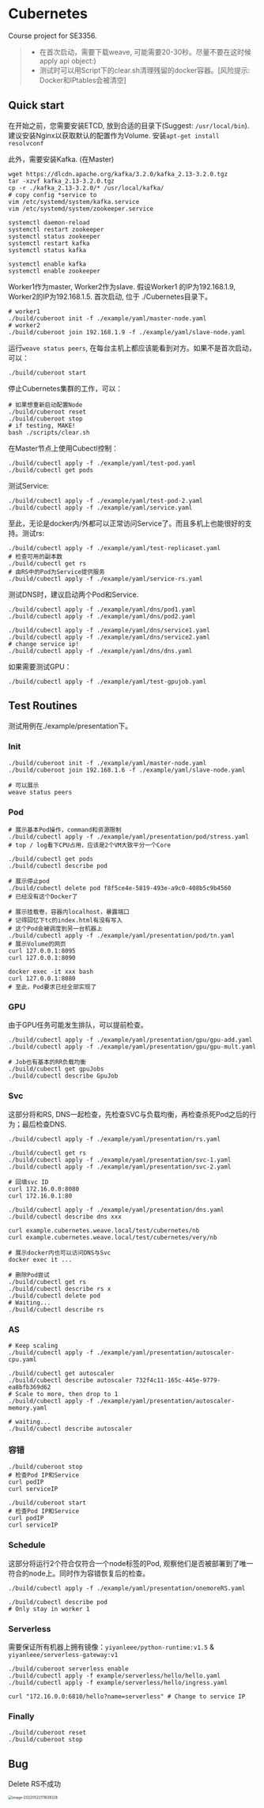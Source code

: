 # Cubernetes
Course project for SE3356.

> - 在首次启动，需要下载weave, 可能需要20-30秒。尽量不要在这时候apply api object:)
> - 测试时可以用Script下的clear.sh清理残留的docker容器。[风险提示: Docker和IPtables会被清空]

## Quick start

在开始之前，您需要安装ETCD, 放到合适的目录下(Suggest: `/usr/local/bin`). 建议安装Nginx以获取默认的配置作为Volume. 安装`apt-get install resolvconf`

此外，需要安装Kafka. (在Master)

```shell
wget https://dlcdn.apache.org/kafka/3.2.0/kafka_2.13-3.2.0.tgz
tar -xzvf kafka_2.13-3.2.0.tgz
cp -r ./kafka_2.13-3.2.0/* /usr/local/kafka/
# copy config *service to 
vim /etc/systemd/system/kafka.service
vim /etc/systemd/system/zookeeper.service

systemctl daemon-reload
systemctl restart zookeeper
systemctl status zookeeper
systemctl restart kafka
systemctl status kafka

systemctl enable kafka
systemctl enable zookeeper
```

Worker1作为master, Worker2作为slave. 假设Worker1 的IP为192.168.1.9, Worker2的IP为192.168.1.5. 首次启动, 位于 ./Cubernetes目录下。

```shell
# worker1
./build/cuberoot init -f ./example/yaml/master-node.yaml
# worker2
./build/cuberoot join 192.168.1.9 -f ./example/yaml/slave-node.yaml
```

运行`weave status peers`, 在每台主机上都应该能看到对方。如果不是首次启动，可以：

````shell
./build/cuberoot start
````

停止Cubernetes集群的工作，可以：

```shell
# 如果想重新启动配置Node
./build/cuberoot reset
./build/cuberoot stop
# if testing, MAKE!
bash ./scripts/clear.sh
```

在Master节点上使用Cubectl控制：
```shell
./build/cubectl apply -f ./example/yaml/test-pod.yaml 
./build/cubectl get pods
```

测试Service:

```shell
./build/cubectl apply -f ./example/yaml/test-pod-2.yaml 
./build/cubectl apply -f ./example/yaml/service.yaml 
```

至此，无论是docker内/外都可以正常访问Service了。而且多机上也能很好的支持。测试rs:

```shell
./build/cubectl apply -f ./example/yaml/test-replicaset.yaml
# 检查可用的副本数
./build/cubectl get rs
# 由RS中的Pod为Service提供服务
./build/cubectl apply -f ./example/yaml/service-rs.yaml
```

测试DNS时，建议启动两个Pod和Service.

```shell
./build/cubectl apply -f ./example/yaml/dns/pod1.yaml 
./build/cubectl apply -f ./example/yaml/dns/pod2.yaml 

./build/cubectl apply -f ./example/yaml/dns/service1.yaml 
./build/cubectl apply -f ./example/yaml/dns/service2.yaml 
# change service ip!
./build/cubectl apply -f ./example/yaml/dns/dns.yaml 
```

如果需要测试GPU：

```shell
./build/cubectl apply -f ./example/yaml/test-gpujob.yaml
```

## Test Routines

测试用例在./example/presentation下。

### Init

```shell
./build/cuberoot init -f ./example/yaml/master-node.yaml
./build/cuberoot join 192.168.1.6 -f ./example/yaml/slave-node.yaml

# 可以展示
weave status peers
```

### Pod

```shell
# 展示基本Pod操作，command和资源限制
./build/cubectl apply -f ./example/yaml/presentation/pod/stress.yaml
# top / log看下CPU占用，应该是2个VM大致平分一个Core

./build/cubectl get pods
./build/cubectl describe pod

# 展示停止pod
./build/cubectl delete pod f8f5ce4e-5819-493e-a9c0-408b5c9b4560
# 已经没有这个Docker了

# 展示挂载卷，容器内localhost，暴露端口
# 记得回忆下tc的index.html有没有写入
# 这个Pod会被调度到另一台机器上
./build/cubectl apply -f ./example/yaml/presentation/pod/tn.yaml
# 展示Volume的网页
curl 127.0.0.1:8095
curl 127.0.0.1:8090

docker exec -it xxx bash
curl 127.0.0.1:8080
# 至此，Pod要求已经全部实现了
```

### GPU

由于GPU任务可能发生排队，可以提前检查。

```shell
./build/cubectl apply -f ./example/yaml/presentation/gpu/gpu-add.yaml
./build/cubectl apply -f ./example/yaml/presentation/gpu/gpu-mult.yaml

# Job也有基本的RR负载均衡
./build/cubectl get gpuJobs
./build/cubectl describe GpuJob
```

### Svc

这部分将和RS, DNS一起检查，先检查SVC与负载均衡，再检查杀死Pod之后的行为；最后检查DNS.

```shell
./build/cubectl apply -f ./example/yaml/presentation/rs.yaml

./build/cubectl get rs
./build/cubectl apply -f ./example/yaml/presentation/svc-1.yaml
./build/cubectl apply -f ./example/yaml/presentation/svc-2.yaml

# 回填svc ID
curl 172.16.0.0:8080
curl 172.16.0.1:80

./build/cubectl apply -f ./example/yaml/presentation/dns.yaml
./build/cubectl describe dns xxx

curl example.cubernetes.weave.local/test/cubernetes/nb
curl example.cubernetes.weave.local/test/cubernetes/very/nb

# 展示docker内也可以访问DNS与Svc
docker exec it ...

# 删除Pod尝试
./build/cubectl get rs
./build/cubectl describe rs x
./build/cubectl delete pod
# Waiting...
./build/cubectl describe rs
```

### AS

```shell
# Keep scaling
./build/cubectl apply -f ./example/yaml/presentation/autoscaler-cpu.yaml

./build/cubectl get autoscaler 
./build/cubectl describe autoscaler 732f4c11-165c-445e-9779-ea8bfb369d62
# Scale to more, then drop to 1
./build/cubectl apply -f ./example/yaml/presentation/autoscaler-memory.yaml

# waiting...
./build/cubectl describe autoscaler
```

### 容错

```shell
./build/cuberoot stop
# 检查Pod IP和Service
curl podIP
curl serviceIP

./build/cuberoot start
# 检查Pod IP和Service
curl podIP
curl serviceIP
```

### Schedule

这部分将运行2个符合仅符合一个node标签的Pod, 观察他们是否被部署到了唯一符合的node上。同时作为容错恢复后的检查。

```shell
./build/cubectl apply -f ./example/yaml/presentation/onemoreRS.yaml

./build/cubectl describe pod
# Only stay in worker 1
```

### Serverless

需要保证所有机器上拥有镜像：`yiyanleee/python-runtime:v1.5` & `yiyanleee/serverless-gateway:v1`

```shell
./build/cuberoot serverless enable
./build/cubectl apply -f example/serverless/hello/hello.yaml
./build/cubectl apply -f example/serverless/hello/ingress.yaml

curl "172.16.0.0:6810/hello?name=serverless" # Change to service IP
```

### Finally

```shell
./build/cuberoot reset
./build/cuberoot stop
```

## Bug

Delete RS不成功

<img src="https://s2.loli.net/2022/05/23/GCL7goy9HXOA1Sr.png" alt="image-20220522111638328" style="zoom: 50%;" />

